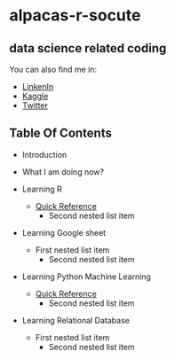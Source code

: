 # alpacas-r-socute
## data science related coding 
You can also find me in:
- [LinkenIn](https://www.linkedin.com/in/cyrusemoreno/)
- [Kaggle](https://www.kaggle.com/cyrusmoreno)
- [Twitter](https://twitter.com/CyrusEMoreno)

## Table Of Contents
- Introduction
- What I am doing now?
- Learning R
   - [Quick Reference](/r/quick_ref.md)
     - Second nested list item

- Learning Google sheet
   - First nested list item
     - Second nested list item

- Learning Python Machine Learning
   - [Quick Reference](/py/quick_ref.md)
     - Second nested list item

- Learning Relational Database
   - First nested list item
     - Second nested list item
